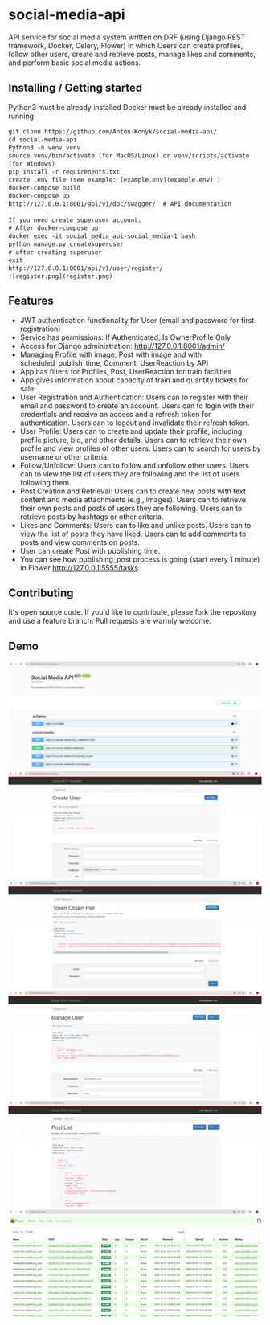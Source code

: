 # social-media-api

API service for social media system written on DRF
(using  Django REST framework, Docker, Celery, Flower)
in which Users can create profiles, follow other users,
create and retrieve posts, manage likes and comments, 
and perform basic social media actions. 

## Installing / Getting started

Python3 must be already installed
Docker must be already installed and running

```shell
git clone https://github.com/Anton-Konyk/social-media-api/
cd social-media-api
Python3 -n venv venv
source venv/bin/activate (for MacOS/Linux) or venv/scripts/activate (for Windows)
pip install -r requirenents.txt
create .env file (see example: [example.env](example.env) )
docker-compose build
docker-compose up
http://127.0.0.1:8001/api/v1/doc/swagger/  # API documentation

If you need create superuser account:
# After docker-compose up
docker exec -it social_media_api-social_media-1 bash
python manage.py createsuperuser
# after creating superuser
exit
http://127.0.0.1:8001/api/v1/user/register/
![register.png](register.png)
```

## Features

* JWT authentication functionality for User (email and password for first registration)
* Service has permissions: If Authenticated, Is OwnerProfile Only
* Access for Django administration: http://127.0.0.1:8001/admin/
* Managing Profile with image, Post with image and with scheduled_publish_time,
  Comment, UserReaction by API
* App has filters for Profiles, Post, UserReaction for train facilities
* App gives information about capacity of train and quantity tickets for sale 
* User Registration and Authentication:
  Users can to register with their email and password to create an account.
  Users can to login with their credentials and receive an access and a refresh token for authentication.
  Users can to logout and invalidate their refresh token.
* User Profile:
  Users can to create and update their profile, including profile picture, bio, and other details.
  Users can to retrieve their own profile and view profiles of other users.
  Users can to search for users by username or other criteria.
* Follow/Unfollow:
  Users can to follow and unfollow other users.
  Users can to view the list of users they are following and the list of users following them.
* Post Creation and Retrieval:
  Users can to create new posts with text content and media attachments (e.g., images).
  Users can to retrieve their own posts and posts of users they are following.
  Users can to retrieve posts by hashtags or other criteria.
* Likes and Comments:
  Users can to like and unlike posts. 
  Users can to view the list of posts they have liked. 
  Users can to add comments to posts and view comments on posts.
* User can create Post with publishing time.
* You can see how publishing_post process is going (start every 1 minute)
  in Flower http://127.0.0.1:5555/tasks 

## Contributing

It's open source code.
If you'd like to contribute, please fork the repository and use a feature
branch. Pull requests are warmly welcome.


## Demo
![swagger.png](swagger.png)
![register.png](register.png)
![user_token.png](user_token.png)
![user_me.png](user_me.png)
![posts.png](posts.png)
![flower.png](flower.png)
